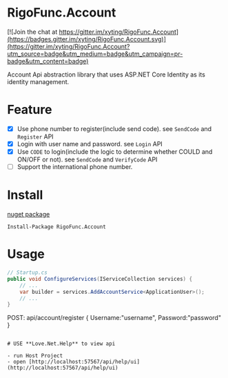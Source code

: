 # RigoFunc.Account

[![Join the chat at https://gitter.im/xyting/RigoFunc.Account](https://badges.gitter.im/xyting/RigoFunc.Account.svg)](https://gitter.im/xyting/RigoFunc.Account?utm_source=badge&utm_medium=badge&utm_campaign=pr-badge&utm_content=badge)

Account Api abstraction library that uses ASP.NET Core Identity as its identity management.

# Feature
- [x] Use phone number to register(include send code). see `SendCode` and `Register` API
- [x] Login with user name and password. see `Login` API
- [x] Use `CODE` to login(include the logic to determine whether COULD and ON/OFF or not). see `SendCode` and `VerifyCode` API
- [ ] Support the international phone number.

# Install
[nuget package](https://www.nuget.org/packages/RigoFunc.Account/)

`Install-Package RigoFunc.Account`

# Usage

```csharp
// Startup.cs
public void ConfigureServices(IServiceCollection services) {
    // ...
    var builder = services.AddAccountService<ApplicationUser>();
    // ...
}
```

POST:
api/account/register
{
    Username:"username",
    Password:"password"
}
```

# USE **Love.Net.Help** to view api

- run Host Project
- open [http://localhost:57567/api/help/ui](http://localhost:57567/api/help/ui)
